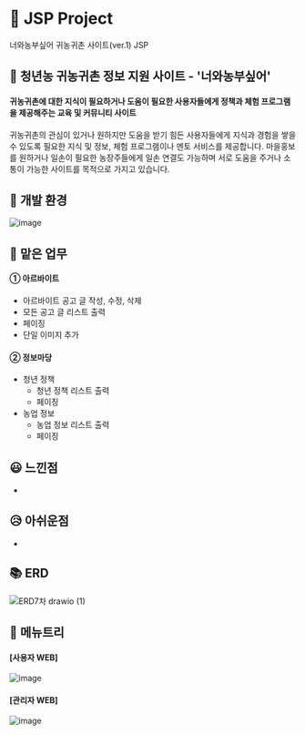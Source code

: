 # 🌾 JSP Project
너와농부싶어 귀농귀촌 사이트(ver.1) JSP
<br>

## 📢 청년농 귀농귀촌 정보 지원 사이트 - '너와농부싶어'
#### 귀농귀촌에 대한 지식이 필요하거나 도움이 필요한 사용자들에게 정책과 체험 프로그램을 제공해주는 교육 및 커뮤니티 사이트
귀농귀촌의 관심이 있거나 원하지만 도움을 받기 힘든 사용자들에게 지식과 경험을 쌓을 수 있도록 필요한 지식 및 정보, 체험 프로그램이나 멘토 서비스를 제공합니다.
마을홍보를 원하거나 일손이 필요한 농장주들에게 일손 연결도 가능하며 서로 도움을 주거나 소통이 가능한 사이트를 목적으로 가지고 있습니다.

## 🔧 개발 환경
![image](https://user-images.githubusercontent.com/109490411/210188309-b5db3fe4-7ffa-4365-a051-1bc69b9021c4.png)


## 📌 맡은 업무

#### ① 아르바이트
- 아르바이트 공고 글 작성, 수정, 삭제
- 모든 공고 글 리스트 출력
- 페이징
- 단일 이미지 추가
    
#### ② 정보마당
- 청년 정책
    - 청년 정책 리스트 출력
    - 페이징
- 농업 정보
    - 농업 정보 리스트 출력
    - 페이징
  

## 😃 느낀점
- 

## 😥 아쉬운점
- 


## 📚 ERD
![ERD7차 drawio (1)](https://user-images.githubusercontent.com/109490411/210188227-3200dd65-8424-4c21-9bc3-648600c1137f.png)


## 👀 메뉴트리
#### [사용자 WEB]
![image](https://user-images.githubusercontent.com/109490411/210188255-5f56a463-78e8-49ed-b611-1201501edf4b.png)


#### [관리자 WEB]
![image](https://user-images.githubusercontent.com/109490411/210188258-fa227bb2-5c8d-44f9-bf86-2458fc7aecb6.png)

